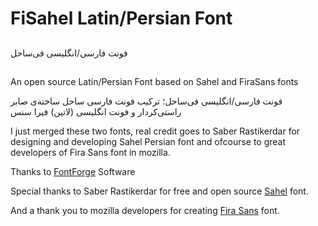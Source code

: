 # FiSahel Latin/Persian Font
##
فونت فارسی/انگلیسی فی‌ساحل
## 
An open source Latin/Persian Font based on Sahel and FiraSans fonts

فونت فارسی/انگلیسی فی‌ساحل؛ ترکیب فونت فارسی ساحل ساخته‌ی صابر راستی‌کردار و فونت انگلیسی (لاتین) فیرا سنس

I just merged these two fonts, real credit goes to Saber Rastikerdar for designing and developing Sahel Persian font and ofcourse to great developers of Fira Sans font in mozilla.

Thanks to [FontForge](https://fontforge.org/) Software

Special thanks to Saber Rastikerdar for free and open source [Sahel](https://rastikerdar.github.io/sahel-font/) font.

And a thank you to mozilla developers for creating [Fira Sans](https://github.com/mozilla/Fira) font.
